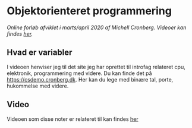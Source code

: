 # Objektorienteret programmering
*Online forløb afviklet i marts/april 2020 af Michell Cronberg. Videoer kan findes [her](https://www.youtube.com/channel/UCZ3FUWtw3OsLiEPmA_NbyDA/videos).*

## Hvad er variabler

I videoen henviser jeg til det site jeg har oprettet til introfag relateret cpu, elektronik, programmering med videre. Du kan finde det på https://csdemo.cronberg.dk. Her kan du lege med binære tal, porte, hukommelse med videre.

## Video

Videoen som disse noter er relateret til kan findes [her](https://www.youtube.com/watch?v=e3JHf68JYp0)

